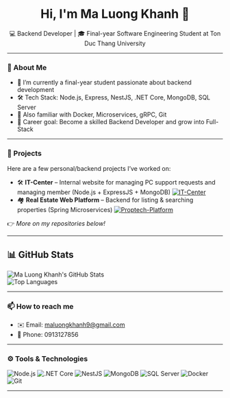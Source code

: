 <h1 align="center">Hi, I'm Ma Luong Khanh 👋</h1>
<p align="center">
  💻 Backend Developer | 🎓 Final-year Software Engineering Student at Ton Duc Thang University  
</p>

---

### 🌟 About Me

- 🔭 I’m currently a final-year student passionate about backend development  
- 🛠️ Tech Stack: Node.js, Express, NestJS, .NET Core, MongoDB, SQL Server  
- 🧠 Also familiar with Docker, Microservices, gRPC, Git  
- 🎯 Career goal: Become a skilled Backend Developer and grow into Full-Stack  

---

### 💼 Projects

Here are a few personal/backend projects I’ve worked on:

- 🛠 **IT-Center** – Internal website for managing PC support requests and managing member (Node.js + ExpressJS + MongoDB)
[![IT-Center](https://github-readme-stats.vercel.app/api/pin/?username=MaLuongKhanh&repo=NodejsProject&theme=merko )](https://github.com/MaLuongKhanh/NodejsProject) 
- 🏘 **Real Estate Web Platform** – Backend for listing & searching properties (Spring Microservices)
[![Proptech-Platform](https://github-readme-stats.vercel.app/api/pin/?username=MaLuongKhanh&repo=proptech-platform&theme=blue-green)](https://github.com/MaLuongKhanh/Proptech-Platform)
 

👉 *More on my repositories below!*

---

## 📊 GitHub Stats

![Ma Luong Khanh's GitHub Stats](https://github-readme-stats.vercel.app/api?username=MaLuongKhanh&show_icons=true&theme=tokyonight)  
![Top Languages](https://github-readme-stats.vercel.app/api/top-langs/?username=MaLuongKhanh&layout=compact&theme=tokyonight)

---

### 📫 How to reach me

- ✉️ Email: maluongkhanh9@gmail.com  
- 📱 Phone: 0913127856  

---

### ⚙️ Tools & Technologies

![Node.js](https://img.shields.io/badge/-Node.js-339933?style=flat&logo=nodedotjs&logoColor=white)
![.NET Core](https://img.shields.io/badge/-.NET_Core-512BD4?style=flat&logo=dotnet&logoColor=white)
![NestJS](https://img.shields.io/badge/-NestJS-E0234E?style=flat&logo=nestjs&logoColor=white)
![MongoDB](https://img.shields.io/badge/-MongoDB-47A248?style=flat&logo=mongodb&logoColor=white)
![SQL Server](https://img.shields.io/badge/-SQL_Server-CC2927?style=flat&logo=microsoftsqlserver&logoColor=white)
![Docker](https://img.shields.io/badge/-Docker-2496ED?style=flat&logo=docker&logoColor=white)
![Git](https://img.shields.io/badge/-Git-F05032?style=flat&logo=git&logoColor=white)

---

